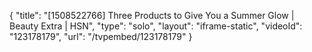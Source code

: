 {
    "title": "[1508522766] Three Products to Give You a Summer Glow | Beauty Extra | HSN",
    "type": "solo",
    "layout": "iframe-static",
    "videoId": "123178179",
    "url": "\/tvpembed\/123178179"
}